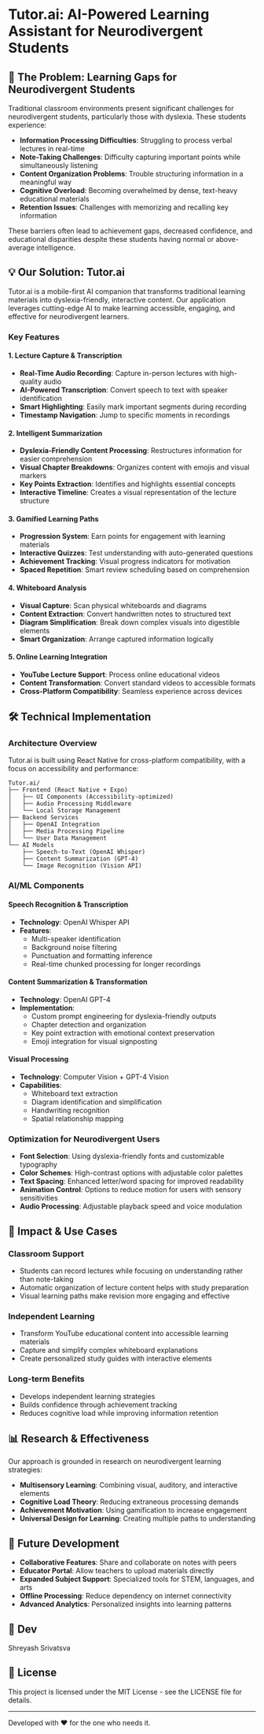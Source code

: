 # Tutor.ai: AI-Powered Learning Assistant for Neurodivergent Students

## 🧠 The Problem: Learning Gaps for Neurodivergent Students

Traditional classroom environments present significant challenges for neurodivergent students, particularly those with dyslexia. These students experience:

- **Information Processing Difficulties**: Struggling to process verbal lectures in real-time
- **Note-Taking Challenges**: Difficulty capturing important points while simultaneously listening
- **Content Organization Problems**: Trouble structuring information in a meaningful way
- **Cognitive Overload**: Becoming overwhelmed by dense, text-heavy educational materials
- **Retention Issues**: Challenges with memorizing and recalling key information

These barriers often lead to achievement gaps, decreased confidence, and educational disparities despite these students having normal or above-average intelligence.

## 💡 Our Solution: Tutor.ai

Tutor.ai is a mobile-first AI companion that transforms traditional learning materials into dyslexia-friendly, interactive content. Our application leverages cutting-edge AI to make learning accessible, engaging, and effective for neurodivergent learners.

### Key Features

#### 1. Lecture Capture & Transcription
- **Real-Time Audio Recording**: Capture in-person lectures with high-quality audio
- **AI-Powered Transcription**: Convert speech to text with speaker identification
- **Smart Highlighting**: Easily mark important segments during recording
- **Timestamp Navigation**: Jump to specific moments in recordings

#### 2. Intelligent Summarization
- **Dyslexia-Friendly Content Processing**: Restructures information for easier comprehension
- **Visual Chapter Breakdowns**: Organizes content with emojis and visual markers
- **Key Points Extraction**: Identifies and highlights essential concepts
- **Interactive Timeline**: Creates a visual representation of the lecture structure

#### 3. Gamified Learning Paths
- **Progression System**: Earn points for engagement with learning materials
- **Interactive Quizzes**: Test understanding with auto-generated questions
- **Achievement Tracking**: Visual progress indicators for motivation
- **Spaced Repetition**: Smart review scheduling based on comprehension

#### 4. Whiteboard Analysis
- **Visual Capture**: Scan physical whiteboards and diagrams
- **Content Extraction**: Convert handwritten notes to structured text
- **Diagram Simplification**: Break down complex visuals into digestible elements
- **Smart Organization**: Arrange captured information logically

#### 5. Online Learning Integration
- **YouTube Lecture Support**: Process online educational videos
- **Content Transformation**: Convert standard videos to accessible formats
- **Cross-Platform Compatibility**: Seamless experience across devices

## 🛠️ Technical Implementation

### Architecture Overview

Tutor.ai is built using React Native for cross-platform compatibility, with a focus on accessibility and performance:

```
Tutor.ai/
├── Frontend (React Native + Expo)
│   ├── UI Components (Accessibility-optimized)
│   ├── Audio Processing Middleware
│   └── Local Storage Management
├── Backend Services
│   ├── OpenAI Integration
│   ├── Media Processing Pipeline
│   └── User Data Management
└── AI Models
    ├── Speech-to-Text (OpenAI Whisper)
    ├── Content Summarization (GPT-4)
    └── Image Recognition (Vision API)
```

### AI/ML Components

#### Speech Recognition & Transcription
- **Technology**: OpenAI Whisper API
- **Features**: 
  - Multi-speaker identification
  - Background noise filtering
  - Punctuation and formatting inference
  - Real-time chunked processing for longer recordings

#### Content Summarization & Transformation
- **Technology**: OpenAI GPT-4
- **Implementation**: 
  - Custom prompt engineering for dyslexia-friendly outputs
  - Chapter detection and organization
  - Key point extraction with emotional context preservation
  - Emoji integration for visual signposting

#### Visual Processing
- **Technology**: Computer Vision + GPT-4 Vision
- **Capabilities**:
  - Whiteboard text extraction
  - Diagram identification and simplification
  - Handwriting recognition
  - Spatial relationship mapping

### Optimization for Neurodivergent Users

- **Font Selection**: Using dyslexia-friendly fonts and customizable typography
- **Color Schemes**: High-contrast options with adjustable color palettes
- **Text Spacing**: Enhanced letter/word spacing for improved readability
- **Animation Control**: Options to reduce motion for users with sensory sensitivities
- **Audio Processing**: Adjustable playback speed and voice modulation

## 🚀 Impact & Use Cases

### Classroom Support
- Students can record lectures while focusing on understanding rather than note-taking
- Automatic organization of lecture content helps with study preparation
- Visual learning paths make revision more engaging and effective

### Independent Learning
- Transform YouTube educational content into accessible learning materials
- Capture and simplify complex whiteboard explanations
- Create personalized study guides with interactive elements

### Long-term Benefits
- Develops independent learning strategies
- Builds confidence through achievement tracking
- Reduces cognitive load while improving information retention

## 📊 Research & Effectiveness

Our approach is grounded in research on neurodivergent learning strategies:

- **Multisensory Learning**: Combining visual, auditory, and interactive elements
- **Cognitive Load Theory**: Reducing extraneous processing demands
- **Achievement Motivation**: Using gamification to increase engagement
- **Universal Design for Learning**: Creating multiple paths to understanding

## 🔮 Future Development

- **Collaborative Features**: Share and collaborate on notes with peers
- **Educator Portal**: Allow teachers to upload materials directly
- **Expanded Subject Support**: Specialized tools for STEM, languages, and arts
- **Offline Processing**: Reduce dependency on internet connectivity
- **Advanced Analytics**: Personalized insights into learning patterns

## 🤝 Dev

Shreyash Srivatsva

## 📄 License

This project is licensed under the MIT License - see the LICENSE file for details.

---

Developed with ❤️ for the one who needs it. 
